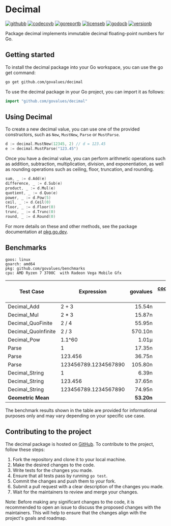 # Decimal

[![githubb]][github]
[![codecovb]][codecov]
[![goreportb]][goreport]
[![licenseb]][license]
[![godocb]][godoc]
[![versionb]][version]

Package decimal implements immutable decimal floating-point numbers for Go.

## Getting started

To install the decimal package into your Go workspace, you can use the go get command:

```bash
go get github.com/govalues/decimal
```

To use the decimal package in your Go project, you can import it as follows:

```go
import "github.com/govalues/decimal"
```

## Using Decimal

To create a new decimal value, you can use one of the provided constructors,
such as `New`, `MustNew`, `Parse` or `MustParse`.

```go
d := decimal.MustNew(12345, 2) // d = 123.45
e := decimal.MustParse("123.45")
```

Once you have a decimal value, you can perform arithmetic operations such as
addition, subtraction, multiplication, division, and exponentiation, as well
as rounding operations such as ceiling, floor, truncation, and rounding.

```go
sum, _ := d.Add(e)
difference, _ := d.Sub(e)
product, _ := d.Mul(e)
quotient, _ := d.Quo(e)
power, _ := d.Pow(5)
ceil, _ := d.Ceil(0)
floor, _ := d.Floor(0)
trunc, _ := d.Trunc(0)
round, _ := d.Round(0)
```

For more details on these and other methods, see the package documentation
at [pkg.go.dev](https://pkg.go.dev/github.com/govalues/decimal).

## Benchmarks

```text
goos: linux
goarch: amd64
pkg: github.com/govalues/benchmarks
cpu: AMD Ryzen 7 3700C  with Radeon Vega Mobile Gfx 
```

| Test Case           | Expression           |   govalues | [cockroachdb] v3.1.2 | cockroachdb vs govalues | [shopspring] v1.3.1 | shopspring vs govalues |
| ------------------- | -------------------- | ---------: | -------------------: | ----------------------: | ------------------: | ---------------------: |
| Decimal_Add         | 2 + 3                |     15.54n |               47.39n |                +204.89% |             142.65n |               +817.66% |
| Decimal_Mul         | 2 * 3                |     15.87n |               61.18n |                +285.51% |             136.60n |               +760.74% |
| Decimal_QuoFinite   | 2 / 4                |     55.95n |              360.70n |                +544.74% |             654.45n |              +1069.81% |
| Decimal_QuoInfinite | 2 / 3                |    570.10n |              936.40n |                 +64.27% |            2858.00n |               +401.36% |
| Decimal_Pow         | 1.1^60               |      1.01µ |                3.06µ |                +202.92% |              20.09µ |              +1889.90% |
| Parse               | 1                    |     17.35n |               88.44n |                +409.74% |             132.10n |               +661.38% |
| Parse               | 123.456              |     36.75n |              220.15n |                +499.05% |             244.45n |               +565.17% |
| Parse               | 123456789.1234567890 |    105.80n |              240.40n |                +127.33% |             496.00n |               +369.08% |
| Decimal_String      | 1                    |      6.39n |               23.42n |                +266.32% |             237.95n |              +3622.62% |
| Decimal_String      | 123.456              |     37.65n |               38.27n |                  +1.66% |             230.40n |               +512.03% |
| Decimal_String      | 123456789.1234567890 |     74.95n |              189.70n |                +153.10% |             324.10n |               +332.42% |
| **Geometric Mean**  |                      | **53.20n** |          **164.50n** |            **+209.17%** |         **462.80n** |           **+769.86%** |

The benchmark results shown in the table are provided for informational purposes only and may vary depending on your specific use case.

## Contributing to the project

The decimal package is hosted on [GitHub](https://github.com/govalues/decimal).
To contribute to the project, follow these steps:

 1. Fork the repository and clone it to your local machine.
 1. Make the desired changes to the code.
 1. Write tests for the changes you made.
 1. Ensure that all tests pass by running `go test`.
 1. Commit the changes and push them to your fork.
 1. Submit a pull request with a clear description of the changes you made.
 1. Wait for the maintainers to review and merge your changes.

Note: Before making any significant changes to the code, it is recommended to open an issue to discuss the proposed changes with the maintainers. This will help to ensure that the changes align with the project's goals and roadmap.

[codecov]: https://codecov.io/gh/govalues/decimal
[codecovb]: https://img.shields.io/codecov/c/github/govalues/decimal/main?color=brightcolor
[goreport]: https://goreportcard.com/report/github.com/govalues/decimal
[goreportb]: https://goreportcard.com/badge/github.com/govalues/decimal
[github]: https://github.com/govalues/decimal/actions/workflows/go.yml
[githubb]: https://img.shields.io/github/actions/workflow/status/govalues/decimal/go.yml
[godoc]: https://pkg.go.dev/github.com/govalues/decimal#section-documentation
[godocb]: https://img.shields.io/badge/go.dev-reference-blue
[version]: https://go.dev/dl
[versionb]: https://img.shields.io/github/go-mod/go-version/govalues/decimal?label=go
[license]: https://en.wikipedia.org/wiki/MIT_License
[licenseb]: https://img.shields.io/github/license/govalues/decimal?color=blue
[cockroachdb]: https://pkg.go.dev/github.com/cockroachdb/apd
[shopspring]: https://pkg.go.dev/github.com/shopspring/decimal
